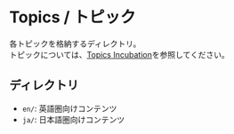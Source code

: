 # Topics / トピック

各トピックを格納するディレクトリ。  
トピックについては、[Topics Incubation](https://github.com/thirty-five/README/issues/2)を参照してください。

## ディレクトリ

- `en/`: 英語圏向けコンテンツ
- `ja/`: 日本語圏向けコンテンツ